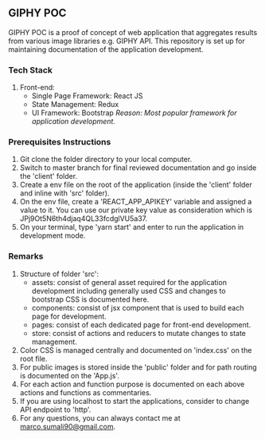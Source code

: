 ## GIPHY POC
GIPHY POC is a proof of concept of web application that aggregates results from various image libraries e.g. GIPHY API. This repository is set up for maintaining documentation of the application development.

### Tech Stack
1. Front-end:
   * Single Page Framework: React JS
   * State Management: Redux
   * UI Framework: Bootstrap
   _Reason: Most popular framework for application development._

### Prerequisites Instructions
1. Git clone the folder directory to your local computer.
2. Switch to master branch for final reviewed documentation and go inside the 'client' folder.
3. Create a env file on the root of the application (inside the 'client' folder and inline with 'src' folder).
4. On the env file, create a 'REACT_APP_APIKEY' variable and assigned a value to it.
   You can use our private key value as consideration which is JPj9Ot5N6th4djaq4QL33fcdglVU5a37.
5. On your terminal, type 'yarn start' and enter to run the application in development mode.

### Remarks
1. Structure of folder 'src':
   * assets: consist of general asset required for the application development including generally used CSS and changes to bootstrap CSS is documented here.
   * components: consist of jsx component that is used to build each page for development.
   * pages: consist of each dedicated page for front-end development.
   * store: consist of actions and reducers to mutate changes to state management.
2. Color CSS is managed centrally and documented on 'index.css' on the root file.
3. For public images is stored inside the 'public' folder and for path routing is documented on the 'App.js'.
4. For each action and function purpose is documented on each above actions and functions as commentaries.
5. If you are using localhost to start the applications, consider to change API endpoint to 'http'.
6. For any questions, you can always contact me at marco.sumali90@gmail.com.
      
